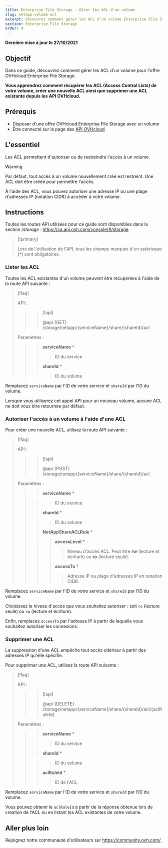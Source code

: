 ```yaml
---
title: Enterprise File Storage - Gérer les ACL d'un volume
slug: netapp-volume-acl
excerpt: Découvrez comment gérer les ACL d'un volume Enterprise File Storage en utilisant les API OVHcloud
section: Enterprise File Storage
order: 4
---
```


**Dernière mise à jour le 27/10/2021**

## Objectif

Dans ce guide, découvrez comment gérer les ACL d'un volume pour l'offre OVHcloud Enterprise File Storage.

**Vous apprendrez comment récupérer les ACL (Access Control Lists) de votre volume, créer une nouvelle ACL ainsi que supprimer une ACL existante depuis les API OVHcloud.**

## Prérequis

- Disposer d'une offre OVHcloud Enterprise File Storage avec un volume
- Être connecté sur la page des [API OVHcloud](https://ca.api.ovh.com/)

## L'essentiel

Les ACL permettent d'autoriser ou de restreindre l'accès à un volume.

> [!warning]
>
> Par défaut, tout accès à un volume nouvellement créé est restreint. Une ACL doit être créée pour permettre l'accès.
>

À l'aide des ACL, vous pouvez autoriser une adresse IP ou une plage d'adresses IP (notation CIDR) à accéder à votre volume.

## Instructions

Toutes les routes API utilisées pour ce guide sont disponibles dans la section */storage* : <https://ca.api.ovh.com/console/#/storage>.

> [!primary]
>
> Lors de l'utilisation de l'API, tous les champs marqués d'un astérisque (\*) sont obligatoires.
>

### Lister les ACL

Toutes les ACL existantes d'un volume peuvent être récupérées à l'aide de la route API suivante :

> [!faq]
>
> API :
>
>> > [!api]
>> >
>> > @api {GET} /storage/netapp/{serviceName}/share/{shareId}/acl
>> >
>>
>
> Paramètres :
>
>> > **serviceName** *
>>
>> >> ID du service
>>
>> > **shareId** *
>>
>> >> ID du volume
>

Remplacez `serviceName` par l'ID de votre service et `shareId` par l'ID du volume.

Lorsque vous utiliserez cet appel API pour un nouveau volume, aucune ACL ne doit vous être retournée par défaut.

### Autoriser l'accès à un volume à l'aide d'une ACL

Pour créer une nouvelle ACL, utilisez la route API suivante :

> [!faq]
>
> API :
>
>> > [!api]
>> >
>> > @api {POST} /storage/netapp/{serviceName}/share/{shareId}/acl
>> >
>>
>
> Paramètres :
>
>> > **serviceName** *
>>
>> >> ID du service
>>
>> > **shareId** *
>>
>> >> ID du volume
>>
>> > **NetAppShareACLRule** *
>>
>> >> **accessLevel** *
>> >>
>> >> > Niveau d'accès ACL. Peut être **rw** (lecture et écriture) ou **ro** (lecture seule).
>> >>
>> >> **accessTo** *
>> >>
>> >> > Adresse IP ou plage d'adresses IP en notation CIDR.
>

Remplacez `serviceName` par l'ID de votre service et `shareId` par l'ID du volume.

Choisissez le niveau d'accès que vous souhaitez autoriser : soit `ro` (lecture seule) ou `rw` (lecture et écriture).

Enfin, remplacez `accessTo` par l'adresse IP à partir de laquelle vous souhaitez autoriser les connexions.

### Supprimer une ACL

La suppression d'une ACL empêche tout accès ultérieur à partir des adresses IP qu'elle spécifie.

Pour supprimer une ACL, utilisez la route API suivante :

> [!faq]
>
> API :
>
>> > [!api]
>> >
>> > @api {DELETE} /storage/netapp/{serviceName}/share/{shareId}/acl/{aclRuleId}
>> >
>>
>
> Paramètres :
>
>> > **serviceName** *
>>
>> >> ID du service
>>
>> > **shareId** *
>>
>> >> ID du volume
>>
>> > **aclRuleId** *
>>
>> >> ID de l'ACL
>

Remplacez `serviceName` par l'ID de votre service et `shareId` par l'ID du volume.

Vous pouvez obtenir le `aclRuleId` à partir de la réponse obtenue lors de création de l'ACL ou en listant les ACL existantes de votre volume.

## Aller plus loin

Rejoignez notre communauté d'utilisateurs sur <https://community.ovh.com/>.
